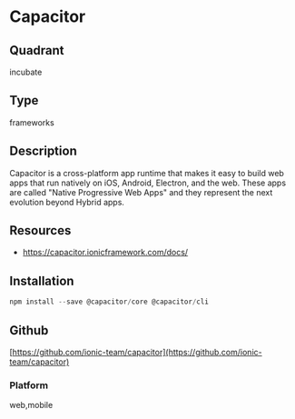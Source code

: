 # Capacitor

## Quadrant
incubate

## Type
frameworks

## Description
Capacitor is a cross-platform app runtime that makes it easy to build web apps that run natively on iOS, 
Android, Electron, and the web. These apps are called "Native Progressive Web Apps" and they represent 
the next evolution beyond Hybrid apps.

## Resources
* https://capacitor.ionicframework.com/docs/

## Installation
``` js
npm install --save @capacitor/core @capacitor/cli
```

## Github
[https://github.com/ionic-team/capacitor](https://github.com/ionic-team/capacitor)

### Platform
web,mobile